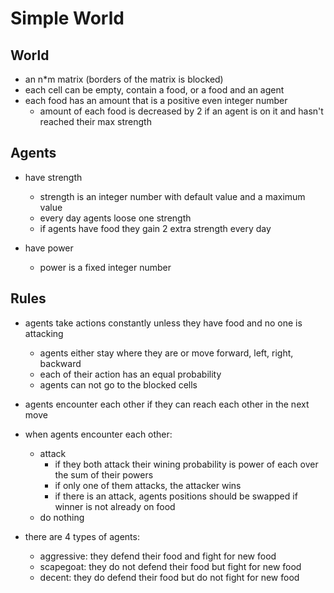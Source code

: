 # Simple World

## World
- an n*m matrix (borders of the matrix is blocked)
- each cell can be empty, contain a food, or a food and an agent
- each food has an amount that is a positive even integer number    
    - amount of each food is decreased by 2 if an agent is on it and hasn't reached their max strength

## Agents
- have strength
    - strength is an integer number with default value and a maximum value
    - every day agents loose one strength
    - if agents have food they gain 2 extra strength every day 
    
- have power
    - power is a fixed integer number
    
## Rules
- agents take actions constantly unless they have food and no one is attacking
    - agents either stay where they are or move forward, left, right, backward
    - each of their action has an equal probability 
    - agents can not go to the blocked cells

- agents encounter each other if they can reach each other in the next move

- when agents encounter each other:
    - attack
        - if they both attack their wining probability is power of each over the sum of their powers
        - if only one of them attacks, the attacker wins
        - if there is an attack, agents positions should be swapped if winner is not already on food
    - do nothing

- there are 4 types of agents:
   - aggressive: they defend their food and fight for new food
   - scapegoat: they do not defend their food but fight for new food
   - decent: they do defend their food but do not fight for new food   
 